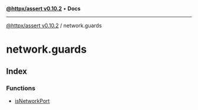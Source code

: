 [**@httpx/assert v0.10.2**](../README.md) • **Docs**

***

[@httpx/assert v0.10.2](../README.md) / network.guards

# network.guards

## Index

### Functions

- [isNetworkPort](functions/isNetworkPort.md)
